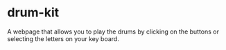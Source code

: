# drum-kit
A webpage that allows you to play the drums by clicking on the buttons or selecting the letters on your key board.
